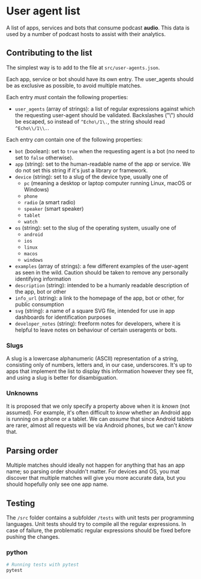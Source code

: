 # User agent list

A list of apps, services and bots that consume podcast **audio**. This data is used by a number of podcast hosts to assist with their analytics.

## Contributing to the list

The simplest way is to add to the file at `src/user-agents.json`.

Each app, service or bot should have its own entry. The user_agents should be as exclusive as possible, to avoid multiple matches.

Each entry _must_ contain the following properties:

* `user_agents` (array of strings): a list of regular expressions against which the requesting user-agent
should be validated. Backslashes ("\\") should be escaped, so instead of `^Echo\/1\.`, the string should read `^Echo\\/1\\.`.

Each entry _can_ contain one of the following properties:

* `bot` (boolean): set to `true` when the requesting agent is a bot (no need to set to `false` otherwise).
* `app` (string): set to the human-readable name of the app or service. We do not set this string if it's just a library or framework.
* `device` (string): set to a slug of the device type, usually one of
  * `pc` (meaning a desktop or laptop computer running Linux, macOS or Windows)
  * `phone`
  * `radio` (a smart radio)
  * `speaker` (smart speaker)
  * `tablet`
  * `watch`
* `os` (string): set to the slug of the operating system, usually one of
  * `android`
  * `ios`
  * `linux`
  * `macos`
  * `windows`
* `examples` (array of strings): a few different examples of the user-agent as seen in the wild. Caution should be taken to remove any personally identifying information
* `description` (string): intended to be a humanly readable description of the app, bot or other
* `info_url` (string): a link to the homepage of the app, bot or other, for public consumption
* `svg` (string): a name of a square SVG file, intended for use in app dashboards for identification purposes
* `developer_notes` (string): freeform notes for developers, where it is helpful to leave notes on behaviour of certain useragents or bots.

### Slugs

A slug is a lowercase alphanumeric (ASCII) representation of a string, consisting only of numbers,
letters and, in our case, underscores. It's up to apps that implement the list to display this information
however they see fit, and using a slug is better for disambiguation.

### Unknowns

It is proposed that we only specify a property above when it is _known_ (not assumed). For example, it's often
difficult to _know_ whether an Android app is running on a phone or a tablet. We can _assume_ that since
Android tablets are rarer, almost all requests will be via Android phones, but we can't _know_ that.

## Parsing order

Multiple matches should ideally not happen for anything that has an app name; so parsing order shouldn't matter. For devices and OS, you mat discover that multiple matches will give you more accurate data, but you should hopefully only see one app name.

## Testing

The ```/src``` folder contains a subfolder ```/tests``` with unit tests per programming languages. Unit tests should try to compile all the regular expressions. In case of failure, the problematic regular expressions should be fixed before pushing the changes.

### python

```bash
# Running tests with pytest
pytest
```
